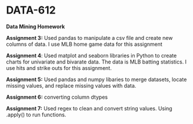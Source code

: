 # DATA-612
**Data Mining Homework**

**Assignment 3:** Used pandas to manipulate a csv file and create new columns of data. I use MLB home game data for this assignment

**Assignment 4**: Used matplot and seaborn libraries in Python to create charts for univariate and bivarate data. The data is MLB batting statistics. I use hits and strike outs for this assignment.

**Assignment 5:** Used pandas and numpy libaries to merge datasets, locate missing values, and replace missing values with data.

**Assignment 6:** converting column dtypes

**Assignment 7:** Used regex to clean and convert string values. Using .apply() to run functions.
